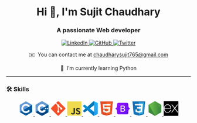 <h1 align="center">Hi 👋, I'm Sujit Chaudhary</h1>
<h3 align="center">A passionate Web developer</h3>

<p align="center">
  <a href="https://www.linkedin.com/in/sujit-chaudhary2005" target="_blank">
    <img src="https://img.shields.io/badge/LinkedIn-0077B5?style=for-the-badge&logo=linkedin&logoColor=white" alt="LinkedIn"/>
  </a>
  <a href="https://www.github.com/SujitChaudhary2005" target="_blank">
    <img src="https://img.shields.io/badge/GitHub-181717?style=for-the-badge&logo=github&logoColor=white" alt="GitHub"/>
  </a>
  <a href="https://www.x.com/_SujitChaudhary" target="_blank">
    <img src="https://img.shields.io/badge/Twitter-1DA1F2?style=for-the-badge&logo=twitter&logoColor=white" alt="Twitter"/>
  </a>
</p>

<p align="center">
  ✉️  You can contact me at <a href="mailto:chaudharysujit765@gmail.com">chaudharysujit765@gmail.com</a>
</p>
<p align="center">
  🧠  I’m currently learning Python
</p>

---

### 🛠 Skills

<p align="center" style="text-decoration: none;">
  <a href="https://docs.microsoft.com/en-us/cpp/?view=msvc-170" target="_blank" rel="noreferrer">
    <img src="https://raw.githubusercontent.com/devicons/devicon/master/icons/c/c-original.svg" width="40" height="40" alt="C" style="border: none;" />
  </a>
  <a href="https://docs.microsoft.com/en-us/cpp/?view=msvc-170" target="_blank" rel="noreferrer">
    <img src="https://raw.githubusercontent.com/devicons/devicon/master/icons/cplusplus/cplusplus-original.svg" width="40" height="40" alt="C++" style="border: none;" />
  </a>
  <a href="https://git-scm.com/" target="_blank" rel="noreferrer">
    <img src="https://raw.githubusercontent.com/devicons/devicon/master/icons/git/git-original.svg" width="40" height="40" alt="Git" style="border: none;" />
  </a>
  <a href="https://developer.mozilla.org/en-US/docs/Web/JavaScript" target="_blank" rel="noreferrer">
    <img src="https://raw.githubusercontent.com/devicons/devicon/master/icons/javascript/javascript-original.svg" width="40" height="40" alt="JavaScript" style="border: none;" />
  </a>
  <a href="https://code.visualstudio.com/" target="_blank" rel="noreferrer">
    <img src="https://raw.githubusercontent.com/devicons/devicon/master/icons/vscode/vscode-original.svg" width="40" height="40" alt="VS Code" style="border: none;" />
  </a>
  <a href="https://developer.mozilla.org/en-US/docs/Glossary/HTML5" target="_blank" rel="noreferrer">
    <img src="https://raw.githubusercontent.com/devicons/devicon/master/icons/html5/html5-original.svg" width="40" height="40" alt="HTML5" style="border: none;" />
  </a>
  <a href="https://getbootstrap.com/" target="_blank" rel="noreferrer">
    <img src="https://raw.githubusercontent.com/devicons/devicon/master/icons/bootstrap/bootstrap-original.svg" width="40" height="40" alt="Bootstrap" style="border: none;" />
  </a>
  <a href="https://www.w3.org/TR/CSS/#css" target="_blank" rel="noreferrer">
    <img src="https://raw.githubusercontent.com/devicons/devicon/master/icons/css3/css3-original.svg" width="40" height="40" alt="CSS3" style="border: none;" />
  </a>
  <a href="https://nodejs.org/en/" target="_blank" rel="noreferrer">
    <img src="https://raw.githubusercontent.com/devicons/devicon/master/icons/nodejs/nodejs-original.svg" width="40" height="40" alt="NodeJS" style="border: none;" />
  </a>
  <a href="https://expressjs.com/" target="_blank" rel="noreferrer">
    <img src="https://raw.githubusercontent.com/devicons/devicon/master/icons/express/express-original.svg" width="40" height="40" alt="Express" style="border: none; filter: invert(1);" />
  </a>
</p>
